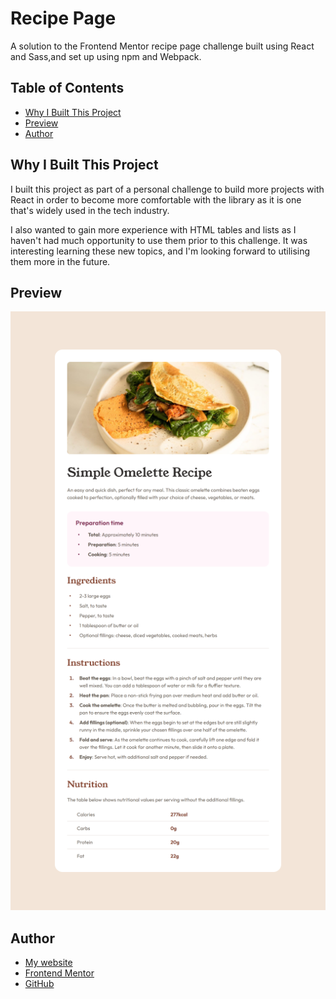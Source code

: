 # Recipe Page

A solution to the Frontend Mentor recipe page challenge built using React and Sass,and set up using npm and Webpack.

## Table of Contents

- [Why I Built This Project](#why-i-built-this-project)
- [Preview](#preview)
- [Author](#author)

## Why I Built This Project

I built this project as part of a personal challenge to build more projects with React in order to become more comfortable with the library as it is one that's widely used in the tech industry.

I also wanted to gain more experience with HTML tables and lists as I haven't had much opportunity to use them prior to this challenge. It was interesting learning these new topics, and I'm looking forward to utilising them more in the future.

## Preview

![Preview](./readme-images/preview.png)

## Author

- [My website](https://venusy.github.io/portfolio/)
- [Frontend Mentor](https://www.frontendmentor.io/profile/VenusY)
- [GitHub](https://github.com/VenusY)